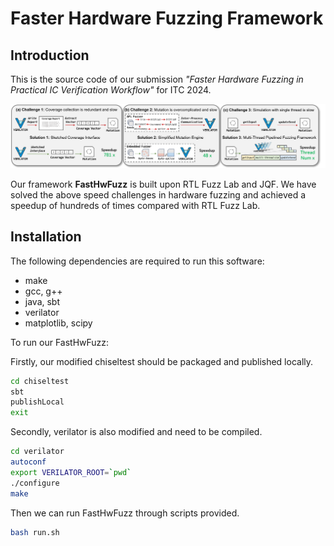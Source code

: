 # Faster Hardware Fuzzing Framework

## Introduction

This is the source code of our submission *"Faster Hardware Fuzzing in Practical IC Verification Workflow"* for ITC 2024.

![Overview of faster hardware fuzzing framework](overview.png)

Our framework **FastHwFuzz** is built upon RTL Fuzz Lab and JQF. We have solved the above speed challenges in hardware fuzzing and achieved a speedup of hundreds of times compared with RTL Fuzz Lab. 

## Installation

The following dependencies are required to run this software:
* make
* gcc, g++
* java, sbt
* verilator
* matplotlib, scipy

To run our FastHwFuzz:

Firstly, our modified chiseltest should be packaged and published locally.
```.sh
cd chiseltest
sbt
publishLocal
exit
```
Secondly, verilator is also modified and need to be compiled.
```.sh
cd verilator
autoconf
export VERILATOR_ROOT=`pwd`
./configure
make
```
Then we can run FastHwFuzz through scripts provided.
```.sh
bash run.sh
```

